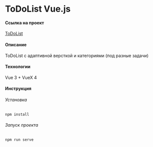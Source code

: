 # ToDoList Vue.js

#### Ссылка на проект

[ToDoList](https://nikitashalimov.github.io/todo_vue/)

#### Описание

ToDoList с адаптивной версткой и категориями (под разные задачи)

#### Технологии

Vue 3 + VueX 4

#### Инструкция 

###### Установка
```
npm install
```

###### Запуск проекта
```
npm run serve
```
